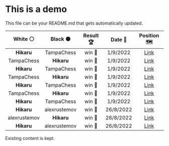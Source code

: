 # This is a demo

This file can be your README.md that gets automatically updated.

<!--START_SECTION:chessStats-->
<!-- Automatically generated with https://github.com/Balastrong/chess-stats-action -->

| White ⚪ | Black ⚫ | Result 🏆 | Date 📅 | Position 🗺️ |
|:---:|:---:|:---:|:---:|:---:|
| **Hikaru** | TampaChess | win 🥇 | 1/9/2022 | <a href="http://www.ee.unb.ca/cgi-bin/tervo/fen.pl?select=2R5/8/8/p7/2n5/2kp2K1/5r2/8 b - -">Link</a> |
| TampaChess | **Hikaru** | win 🥇 | 1/9/2022 | <a href="http://www.ee.unb.ca/cgi-bin/tervo/fen.pl?select=3r2k1/pp3p2/2p3pb/5p1p/2Pq3P/1P3QP1/P7/4RBK1 w - -">Link</a> |
| **Hikaru** | TampaChess | win 🥇 | 1/9/2022 | <a href="http://www.ee.unb.ca/cgi-bin/tervo/fen.pl?select=4k3/R7/6p1/1p6/1Pb3p1/3pK3/7P/8 b - -">Link</a> |
| TampaChess | **Hikaru** | win 🥇 | 1/9/2022 | <a href="http://www.ee.unb.ca/cgi-bin/tervo/fen.pl?select=5rk1/pQ5p/6p1/3Pq3/P7/8/7P/5B1K w - -">Link</a> |
| **Hikaru** | TampaChess | win 🥇 | 1/9/2022 | <a href="http://www.ee.unb.ca/cgi-bin/tervo/fen.pl?select=2r5/P5k1/6pp/3B1p2/3K3P/2N3P1/8/8 b - -">Link</a> |
| TampaChess | **Hikaru** | win 🥇 | 1/9/2022 | <a href="http://www.ee.unb.ca/cgi-bin/tervo/fen.pl?select=1r2r1k1/p1q2pb1/P3b1pp/4p3/2NpP3/3n2P1/3B1PBP/R2QR1K1 w - -">Link</a> |
| **Hikaru** | TampaChess | win 🥇 | 1/9/2022 | <a href="http://www.ee.unb.ca/cgi-bin/tervo/fen.pl?select=5knQ/2p2r1p/1p1p4/3P1qB1/4R2P/r4BP1/5P2/5RK1 b - -">Link</a> |
| **Hikaru** | alexrustemov | win 🥇 | 26/8/2022 | <a href="http://www.ee.unb.ca/cgi-bin/tervo/fen.pl?select=8/5P2/8/4P3/2r5/4PK2/1k6/8 b - -">Link</a> |
| alexrustemov | **Hikaru** | win 🥇 | 26/8/2022 | <a href="http://www.ee.unb.ca/cgi-bin/tervo/fen.pl?select=8/4p2k/3p3b/8/3PP3/P1P3q1/1PK5/8 w - -">Link</a> |
| **Hikaru** | alexrustemov | win 🥇 | 26/8/2022 | <a href="http://www.ee.unb.ca/cgi-bin/tervo/fen.pl?select=8/p4ppk/3P4/4PP2/4R1P1/3rp2K/8/8 b - -">Link</a> |

<!--END_SECTION:chessStats-->

Existing content is kept.

